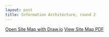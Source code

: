 ```yaml
---
layout: post
title: Information Architecture, round 2
---
```


[Open Site Map with Draw.io](https://drive.google.com/file/d/0B887Qh9ZJtRAOWxjQWRaaklpSmM/view?usp=sharing)
[View Site Map PDF](/assets/files/unibz-sitemap.pdf)
